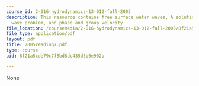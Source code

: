 ```yaml
---
course_id: 2-016-hydrodynamics-13-012-fall-2005
description: This resource contains free surface water waves, A solution to the linear
  wave problem, and phase and group velocity.
file_location: /coursemedia/2-016-hydrodynamics-13-012-fall-2005/8f21a5cde79c7f8bd8dc435d5b6e902b_2005reading7.pdf
file_type: application/pdf
layout: pdf
title: 2005reading7.pdf
type: course
uid: 8f21a5cde79c7f8bd8dc435d5b6e902b

---
```

None